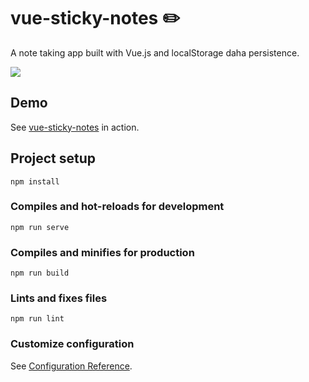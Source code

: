 # vue-sticky-notes :pencil2:
A note taking app built with Vue.js and localStorage daha persistence.

![](https://s6.gifyu.com/images/sticky-notes.gif)

## Demo
 See <a href="https://ramazanerikli.github.io/vue-sticky-notes/">vue-sticky-notes</a> in action.

## Project setup
```
npm install
```

### Compiles and hot-reloads for development
```
npm run serve
```

### Compiles and minifies for production
```
npm run build
```

### Lints and fixes files
```
npm run lint
```

### Customize configuration
See [Configuration Reference](https://cli.vuejs.org/config/).
